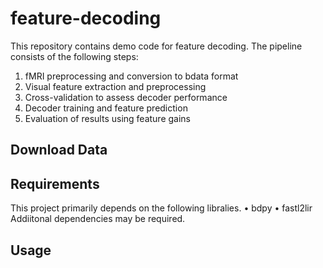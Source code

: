 # feature-decoding

This repository contains demo code for feature decoding.
The pipeline consists of the following steps:
1. fMRI preprocessing and conversion to bdata format
2. Visual feature extraction and preprocessing
3. Cross-validation to assess decoder performance
4. Decoder training and feature prediction
5. Evaluation of results using feature gains

Download Data
-------

Requirements
-------------
This project primarily depends on the following libralies.
• bdpy
• fastl2lir
Addiitonal dependencies may be required.

Usage
-------------